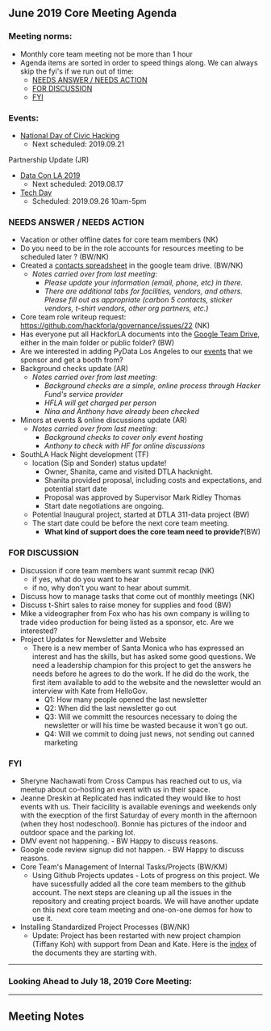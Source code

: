 ## June 2019 Core Meeting Agenda

### Meeting norms:

* Monthly core team meeting not be more than 1 hour 
* Agenda items are sorted in order to speed things along.  We can always skip the fyi's if we run out of time:
  * [NEEDS ANSWER /  NEEDS ACTION](https://github.com/hackforla/governance/new/master/monthly-meeting-notes#needs-answer---needs-action)
  * [FOR DISCUSSION](https://github.com/hackforla/governance/new/master/monthly-meeting-notes#for-discussion)
  * [FYI](https://github.com/hackforla/governance/new/master/monthly-meeting-notes#fyi)

### Events:
* [National Day of Civic Hacking](https://www.codeforamerica.org/national-day-of-civic-hacking)
  * Next scheduled: 2019.09.21

Partnership Update (JR)
* [Data Con LA 2019](https://www.dataconla.com/)
  * Next scheduled: 2019.08.17
* [Tech Day](https://techdayhq.com/los-angeles)
  * Scheduled: 2019.09.26 10am-5pm
  


### NEEDS ANSWER /  NEEDS ACTION
* Vacation or other offline dates for core team members (NK) 
* Do you need to be in the role accounts for resources meeting to be scheduled later ? (BW/NK)
* Created a [contacts spreadsheet](https://docs.google.com/spreadsheets/d/1hb25B49UVwi87mXBA420q1vDS5pJJvR8AGfI9G9PNc0/) 
in the google team drive. (BW/NK)
  * *Notes carried over from last meeting*:
    * *Please update your information (email, phone, etc) in there.*
    * *There are additional tabs for facilities, vendors, and others.  Please fill out as appropriate 
    (carbon 5 contacts, sticker vendors, t-shirt vendors, other org partners, etc.)* 
* Core team role writeup request:  https://github.com/hackforla/governance/issues/22 (NK)
* Has everyone put all HackforLA documents into the [Google Team Drive](https://drive.google.com/drive/folders/0ALlp3FxnEORQUk9PVA), 
either in the main folder or public folder? (BW)
* Are we interested in adding PyData Los Angeles to our [events](https://github.com/hackforla/governance/issues/25) that we sponsor and get a booth from?
* Background checks update (AR)
  * *Notes carried over from last meeting*:
    * *Background checks are a simple, online process through Hacker Fund's service provider*
    * *HFLA will get charged per person*
    * *Nina and Anthony have already been checked*
* Minors at events & online discussions update (AR)
  * *Notes carried over from last meeting*: 
    * *Background checks to cover only event hosting*
    * *Anthony to check with HF for online discussions*
* SouthLA Hack Night development (TF)
  * location (Sip and Sonder) status update! 
    * Owner, Shanita, came and visited DTLA hacknight.
    * Shanita provided proposal, including costs and expectations, and potential start date
    * Proposal was approved by Supervisor Mark Ridley Thomas
    * Start date negotiations are ongoing.
  * Potential Inaugural project, started at DTLA 311-data project (BW)
  * The start date could be before the next core team meeting.  
    * **What kind of support does the core team need to provide?**(BW)



### FOR DISCUSSION
* Discussion if core team members want summit recap (NK)
  * if yes, what do you want to hear
  * if no, why don’t you want to hear about summit. 
* Discuss how to manage tasks that come out of monthly meetings (NK)
* Discuss t-Shirt sales to raise money for supplies and food (BW)
* Mike a videographer from Fox who has his own company is willing to trade video production for being listed as a sponsor, etc. Are we interested?
* Project Updates for Newsletter and Website
  * There is a new member of Santa Monica who has expressed an interest and has the skills, but has asked some good questions.  We need a leadership champion for this project to get the answers he needs before he agrees to do the work.  If he did do the work, the first item available to add to the website and the newsletter would an interview with Kate from HelloGov.
    * Q1: How many people opened the last newsletter
    * Q2: When did the last newsletter go out
    * Q3: Will we committ the resources necessary to doing the newsletter or will his time be wasted because it won't go out.
    * Q4: Will we commit to doing just news, not sending out canned marketing

         

### FYI
* Sheryne Nachawati from Cross Campus has reached out to us, via meetup about co-hosting an event with us in their space.
* Jeanne Dreskin at Replicated has indicated they would like to host events with us.  Their facicility is available evenings 
and weekends only with the execption of the first Saturday of every month in the afternoon (when they host nodeschool).
Bonnie has pictures of the indoor and outdoor space and the parking lot.
* DMV event not happening.  - BW Happy to discuss reasons.
* Google code review signup did not happen.  - BW Happy to discuss reasons.
* Core Team's Management of Internal Tasks/Projects (BW/KM)
  * Using Github Projects updates - Lots of progress on this project.  We have sucessfully added all the core team members
  to the github account.  The next steps are cleaning up all the issues in the repository and creating project boards. We 
  will have another update on this next core team meeting and one-on-one demos for how to use it.
* Installing Standardized Project Processes (BW/NK)
  * Update: Project has been restarted with new project champion (Tiffany Koh) with support from Dean and Kate.
  Here is the [index](https://docs.google.com/document/d/10M9TcbvJZQUfAYezCG7Mtr13rskCbiyl1YJ7ygXS-_0) of the documents they are starting with.



---
### Looking Ahead to July 18, 2019 Core Meeting:

  
---
## Meeting Notes

